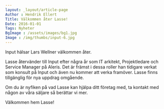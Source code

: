 ```yaml
---
layout: _layout/article-page
Author : Hendrik Ellert
Title: Välkommen åter Lasse!
Date: 2016-01-01
Tags: Nyheter
BgImage : /assets/images/bg1.jpg
Image : /img/thumbs/input-6.jpg
---
```


Input hälsar Lars Wellner välkommen åter. 

Lasse återvänder till Input efter några år som IT arkitekt, Projektledare och Service Manager på Aleris. Det är främst i dessa roller han tidigare verkat som konsult på Input och även nu kommer att verka framöver. Lasse finns tillgänglig för nya uppdrag omgående.

Om du är nyfiken på vad Lasse kan hjälpa ditt företag med, ta kontakt med någon av våra säljare så berättar vi mer.

Välkommen hem Lasse!
